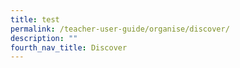 ```yaml
---
title: test
permalink: /teacher-user-guide/organise/discover/
description: ""
fourth_nav_title: Discover
---
```

